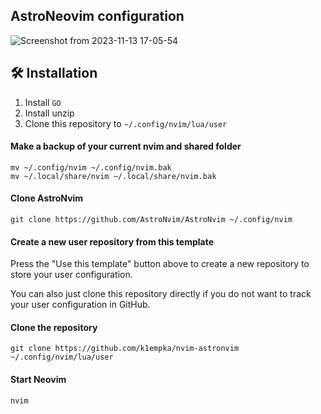 ## AstroNeovim configuration

![Screenshot from 2023-11-13 17-05-54](https://github.com/k1empka/nvim-astronvim/assets/22158001/65310f97-080a-4e22-bc12-cfe528954dfa)

## 🛠️ Installation

1. Install `GO`
2. Install unzip
3. Clone this repository to `~/.config/nvim/lua/user`
   
#### Make a backup of your current nvim and shared folder

```shell
mv ~/.config/nvim ~/.config/nvim.bak
mv ~/.local/share/nvim ~/.local/share/nvim.bak
```

#### Clone AstroNvim

```shell
git clone https://github.com/AstroNvim/AstroNvim ~/.config/nvim
```

#### Create a new user repository from this template

Press the "Use this template" button above to create a new repository to store your user configuration.

You can also just clone this repository directly if you do not want to track your user configuration in GitHub.

#### Clone the repository

```shell
git clone https://github.com/k1empka/nvim-astronvim ~/.config/nvim/lua/user
```

#### Start Neovim

```shell
nvim
```
